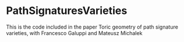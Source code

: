 # PathSignaturesVarieties
This is the code included in the paper Toric geometry of path signature varieties, with Francesco Galuppi and Mateusz Michalek
